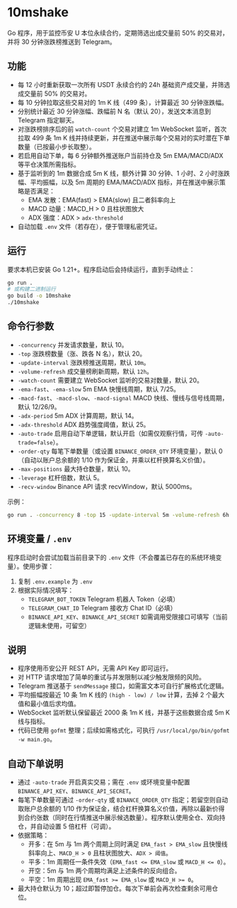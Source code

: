 # 10mshake

Go 程序，用于监控币安 U 本位永续合约，定期筛选出成交量前 50% 的交易对，并将 30 分钟涨跌榜推送到 Telegram。

## 功能

- 每 12 小时重新获取一次所有 USDT 永续合约的 24h 基础资产成交量，并筛选成交量前 50% 的交易对。
- 每 10 分钟拉取这些交易对的 1m K 线（499 条），计算最近 30 分钟涨跌幅。
- 分别统计最近 30 分钟涨幅、跌幅前 N 名（默认 20），发送文本消息到 Telegram 指定聊天。
- 对涨跌榜排序后的前 `watch-count` 个交易对建立 1m WebSocket 监听，首次拉取 499 条 1m K 线并持续更新，并在推送中展示每个交易对的实时潜在下单数量（已按最小步长取整）。
- 若启用自动下单，每 6 分钟额外推送账户当前持仓及 5m EMA/MACD/ADX 等平仓决策所需指标。
- 基于监听到的 1m 数据合成 5m K 线，额外计算 30 分钟、1 小时、2 小时涨跌幅、平均振幅，以及 5m 周期的 EMA/MACD/ADX 指标，并在推送中展示策略是否满足：
  - EMA 发散：EMA(fast) > EMA(slow) 且二者斜率向上
  - MACD 动量：MACD_H > 0 且柱状图放大
  - ADX 强度：ADX > `adx-threshold`
- 自动加载 `.env` 文件（若存在），便于管理私密凭证。

## 运行

要求本机已安装 Go 1.21+。程序启动后会持续运行，直到手动终止：

```bash
go run .
# 或构建二进制运行
go build -o 10mshake
./10mshake
```

## 命令行参数

- `-concurrency` 并发请求数量，默认 10。
- `-top` 涨跌榜数量（涨、跌各 N 名），默认 20。
- `-update-interval` 涨跌榜推送周期，默认 `10m`。
- `-volume-refresh` 成交量榜刷新周期，默认 `12h`。
- `-watch-count` 需要建立 WebSocket 监听的交易对数量，默认 20。
- `-ema-fast`、`-ema-slow` 5m EMA 快慢线周期，默认 7/25。
- `-macd-fast`、`-macd-slow`、`-macd-signal` MACD 快线、慢线与信号线周期，默认 12/26/9。
- `-adx-period` 5m ADX 计算周期，默认 14。
- `-adx-threshold` ADX 趋势强度阈值，默认 25。
- `-auto-trade` 启用自动下单逻辑，默认开启（如需仅观察行情，可传 `-auto-trade=false`）。
- `-order-qty` 每笔下单数量（或设置 `BINANCE_ORDER_QTY` 环境变量），默认 0（自动以账户总余额的 1/10 作为保证金，并乘以杠杆换算名义价值）。
- `-max-positions` 最大持仓数量，默认 10。
- `-leverage` 杠杆倍数，默认 5。
- `-recv-window` Binance API 请求 recvWindow，默认 5000ms。

示例：

```bash
go run . -concurrency 8 -top 15 -update-interval 5m -volume-refresh 6h
```

## 环境变量 / `.env`

程序启动时会尝试加载当前目录下的 `.env` 文件（不会覆盖已存在的系统环境变量）。使用步骤：

1. 复制 `.env.example` 为 `.env`
2. 根据实际情况填写：
   - `TELEGRAM_BOT_TOKEN` Telegram 机器人 Token（必填）
   - `TELEGRAM_CHAT_ID` Telegram 接收方 Chat ID（必填）
   - `BINANCE_API_KEY`、`BINANCE_API_SECRET` 如需调用受限接口可填写（当前逻辑未使用，可留空）

## 说明

- 程序使用币安公开 REST API，无需 API Key 即可运行。
- 对 HTTP 请求增加了简单的重试与并发限制以减少触发限频的风险。
- Telegram 推送基于 `sendMessage` 接口，如需富文本可自行扩展格式化逻辑。
- 平均振幅按最近 10 条 1m K 线的 `(high - low) / low` 计算，去掉 2 个最大值和最小值后求均值。
- WebSocket 监听默认保留最近 2000 条 1m K 线，并基于这些数据合成 5m K 线与指标。
- 代码已使用 `gofmt` 整理；后续如需格式化，可执行 `/usr/local/go/bin/gofmt -w main.go`。

## 自动下单说明

- 通过 `-auto-trade` 开启真实交易；需在 `.env` 或环境变量中配置 `BINANCE_API_KEY`、`BINANCE_API_SECRET`。
- 每笔下单数量可通过 `-order-qty` 或 `BINANCE_ORDER_QTY` 指定；若留空则自动取账户总余额的 1/10 作为保证金，结合杠杆换算名义价值，再除以最新价得到合约张数（同时在行情推送中展示候选数量）。程序默认使用全仓、双向持仓，并自动设置 5 倍杠杆（可调）。
- 依据策略：
  - 开多：在 5m 与 1m 两个周期上同时满足 `EMA_fast > EMA_slow` 且快慢线斜率向上、`MACD_H > 0` 且柱状图放大、`ADX > 阈值`。
  - 平多：1m 周期任一条件失效（`EMA_fast <= EMA_slow` 或 `MACD_H <= 0`）。
  - 开空：5m 与 1m 两个周期均满足上述条件的反向组合。
  - 平空：1m 周期出现 `EMA_fast >= EMA_slow` 或 `MACD_H >= 0`。
- 最大持仓默认为 10；超过即暂停加仓。每次下单前会再次检查剩余可用仓位。
